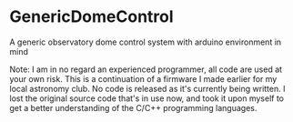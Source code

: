 # GenericDomeControl
A generic observatory dome control system with arduino environment in mind

Note: I am in no regard an experienced programmer, all code are used at your own risk. This is a continuation of a firmware I made earlier for my local astronomy club. No code is released as it's currently being written. 
I lost the original source code that's in use now, and took it upon myself to get a better understanding of the C/C++ programming languages.
